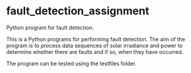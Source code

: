 # fault_detection_assignment
Python program for fault detection.

This is a Python programs for performing fault detection. The aim of the program is to process data sequences of solar irradiance and power to determine whether there are faults and if so, when they have occurred.

The program can be tested using the testfiles folder.
